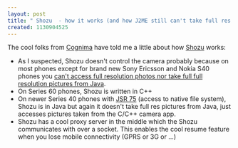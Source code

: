 ```yaml
---
layout: post
title: " Shozu  - how it works (and how J2ME still can't take full res pictures)"
created: 1130904525
---
```

The cool folks from <a href="http://www.cognima.com/">Cognima</a> have told me a little about how <a href="http://www.rolandtanglao.com/archives/2005/10/26/hello_shozu_goodbye_lifeblog">Shozu</a> works:
<ul><li>As I suspected, Shozu doesn't control the camera probably because on most phones except for brand new Sony Ericsson and Nokia S40 phones you <a href="http://www.rolandtanglao.com/archives/2005/07/20/forget_java_on_mobile_phones_its_too_crippled_to_do_anything_worthwhile">can't access full resolution photos nor take full full resolution pictures from Java</a>.</li>
<li>On Series 60 phones, Shozu is written in C++
</li>
<li>On newer Series 40 phones with <a href="http://www.jcp.org/aboutJava/communityprocess/final/jsr075/">JSR 75</a> (access to native file system), Shozu is in Java but again it doesn't take full res pictures from Java, just accesses pictures taken from the C/C++ camera app.</li>

<li>Shozu has a cool proxy server in the middle which the Shozu communicates with over a socket. This enables the cool resume feature when you lose mobile connectivity (GPRS or 3G or ...)</li></ul>

